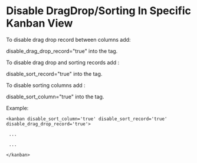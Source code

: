 Disable DragDrop/Sorting In Specific Kanban View
================================================
 To disable drag drop record between columns add:
 
  disable_drag_drop_record="true" into the <kanban> tag.

 To disable drag drop and sorting records add :

  disable_sort_record="true" into the <kanban> tag.
  
 To disable sorting columns add :

  disable_sort_column="true" into the <kanban> tag.

 Example: 
 
  ```
  <kanban disable_sort_column='true' disable_sort_record='true' disable_drag_drop_record='true'>
        
   ...

   ...
        
  </kanban>
  ```

